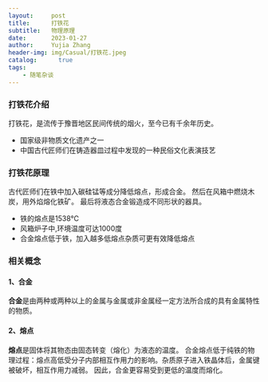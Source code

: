 ```yaml
---
layout:     post
title:      打铁花
subtitle:   物理原理
date:       2023-01-27
author:     Yujia Zhang
header-img: img/Casual/打铁花.jpeg
catalog: 	  true
tags:
    - 随笔杂谈
---
```


### 打铁花介绍
打铁花，是流传于豫晋地区民间传统的烟火，至今已有千余年历史。
* 国家级非物质文化遗产之一
* 中国古代匠师们在铸造器皿过程中发现的一种民俗文化表演技艺

### 打铁花原理
古代匠师们在铁中加入碳硅锰等成分降低熔点，形成合金。
然后在风箱中燃烧木炭，用外焰熔化铁矿。
最后将液态合金锻造成不同形状的器具。
* 铁的熔点是1538℃
* 风箱炉子中,环境温度可达1000度
* 合金熔点低于铁，加入越多低熔点杂质可更有效降低熔点

### 相关概念
#### 1、合金
**合金**是由两种或两种以上的金属与金属或非金属经一定方法所合成的具有金属特性的物质。
#### 2、熔点
**熔点**是固体将其物态由固态转变（熔化）为液态的温度。
合金熔点低于纯铁的物理过程：熔点高低受分子内部相互作用力的影响。杂质原子进入铁晶体后，金属键被破坏，相互作用力减弱。
因此，合金更容易受到更低的温度而熔化。

